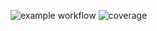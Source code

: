 ![example workflow](https://github.com/LittleRed945/cli-test-case/actions/workflows/main.yml/badge.svg)
![coverage](https://byob.yarr.is/LittleRed945/cli-test-case/coverage)
